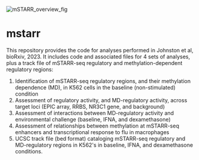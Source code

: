 ![mSTARR_overview_fig](https://user-images.githubusercontent.com/71017653/232325869-b7073868-cbbe-4c58-953e-7a20e3eb2714.png)

# mstarr
This repository provides the code for analyses performed in Johnston et al, bioRxiv, 2023. It includes code and associated files for 4 sets of analyses, plus a track file of mSTARR-seq regulatory and methylation-dependent regulatory regions:
1. Identification of mSTARR-seq regulatory regions, and their methylation dependence (MD), in K562 cells in the baseline (non-stimulated) condition
2. Assessment of regulatory activity, and MD-regulatory activity, across target loci (EPIC array, RRBS, NR3C1 gene, and background)
3. Assessment of interactions between MD-regulatory activity and environmental challenge (baseline, IFNA, and dexamethasone)
4. Assessment of relationships between methylation at mSTARR-seq enhancers and transcriptional response to flu in macrophages
5. UCSC track file (bed format) cataloging mSTARR-seq regulatory and MD-regulatory regions in K562's in baseline, IFNA, and dexamethasone conditions.

